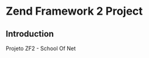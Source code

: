 Zend Framework 2 Project
=======================

Introduction
------------
Projeto ZF2 - School Of Net